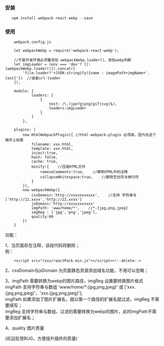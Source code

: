 ### 安装

```javascript
   npm install webpack-react-webp --save
```

### 使用

```
	webpack.config.js
    
	let webpackWebp = require('webpack-react-webp');

	//不是开发环境必须要添加 webpackWebp.loader()，添加webp判断
	let imgLoader = (env === 'dev'? []: [webpackWebp.loader()]).concat([
        'file-loader?'+JSON.stringify({name : imagePath+imgName+'.[ext]'})	//或者url-loader
    ]),

	module: {
            loaders: [
                {
                    test: /\.(jpe?g|png|gif|svg)$/,
                    loaders:imgLoader
                }
            ]
        },
   
    plugins: [
		new HtmlWebpackPlugin({	//html-webpack-plugin 必须装，因为在这个插件上拓展
            filename: xxx.html,
            template: xxx.html,
            inject:true,
            hash: false,
            cache: true,
            minify:{    //压缩HTML文件
                removeComments:true,    //移除HTML中的注释
                collapseWhitespace:true,    //删除空白符与换行符
            }
        }),
        new webpackWebp({
            cssDomain:'http://xxxxxxxxxxx',    //支持 字符串与['http://11.xxxx','http://22.xxxx']
            jsDomain:'http://xxxxxxxxxxx'
            imgPath: 'www/home/*',    //*.{jpg,png,jpeg}
            imgReg : ['jpg','png','jpeg'],
            quality:60
        })
	]
```


功能：

1、当页面存在<!--delete-->注释，该段代码将删除；<br/>
例：
```
    <script src="/xxx/reactPack.min.js"></script><!--delete-->
```

2、cssDomain与jsDomain 为页面静态资源添加域名功能，不用可以忽略；

3、imgPath 需要转换为webp的图片路径，imgReg 设置要转换图片格式<br/>
imgPath 支持字符串与数组 'www/home/*.{jpg,png,jpeg}' 或 ['xxx.{jpg,png,jpeg}'，'xxx.{jpg,png,jpeg}'];<br/>
imgPath 如果添加了图片扩展名，就以第一个路径的扩展名就过滤，imgReg 不需要填写；<br/>
imgReg 支持字符串与数组，过滤的需要转换为webp的图片，此时imgPath不需要添加扩展名；<br/>

4、quality 图片质量

(欢迎反馈BUG，方便提升插件的质量)